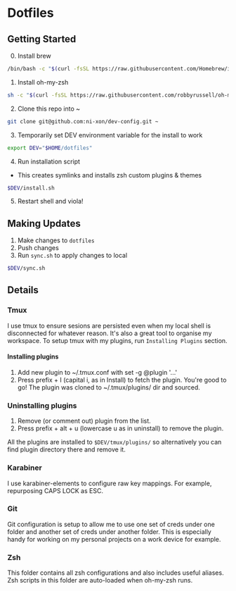 # Dotfiles

## Getting Started

0. Install brew
```zsh
/bin/bash -c "$(curl -fsSL https://raw.githubusercontent.com/Homebrew/install/HEAD/install.sh)"
```

1. Install oh-my-zsh

```zsh
sh -c "$(curl -fsSL https://raw.githubusercontent.com/robbyrussell/oh-my-zsh/master/tools/install.sh)"
```

2. Clone this repo into ~
```zsh
git clone git@github.com:ni-xon/dev-config.git ~
```

3. Temporarily set DEV environment variable for the install to work
```zsh
export DEV="$HOME/dotfiles"
```

4. Run installation script
- This creates symlinks and installs zsh custom plugins & themes
```zsh
$DEV/install.sh
```

5. Restart shell and viola!

## Making Updates
1. Make changes to `dotfiles`
2. Push changes
2. Run `sync.sh` to apply changes to local
```zsh
$DEV/sync.sh
```


## Details
### Tmux
I use tmux to ensure sesions are persisted even when my local shell is disconnected for whatever reason. It's also a great tool to organise my workspace. To setup tmux with my plugins, run `Installing Plugins` section.

#### Installing plugins
1. Add new plugin to ~/.tmux.conf with set -g @plugin '...'
2. Press prefix + I (capital i, as in Install) to fetch the plugin.
You're good to go! The plugin was cloned to ~/.tmux/plugins/ dir and sourced.

### Uninstalling plugins
1. Remove (or comment out) plugin from the list.
2. Press prefix + alt + u (lowercase u as in uninstall) to remove the plugin.

All the plugins are installed to `$DEV/tmux/plugins/` so alternatively you can find plugin directory there and remove it.

### Karabiner
I use karabiner-elements to configure raw key mappings. For example, repurposing CAPS LOCK as ESC.

### Git
Git configuration is setup to allow me to use one set of creds under one folder and another set of creds under another folder. This is especially handy for working on my personal projects on a work device for example.

### Zsh
This folder contains all zsh configurations and also includes useful aliases. Zsh scripts in this folder are auto-loaded when oh-my-zsh runs.


